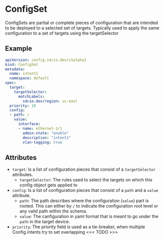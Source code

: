 # ConfigSet
ConfigSets are partial or complete pieces of configuration that are intended to be deployed to a selected set of targets. Typically used to apply the same configuration to a set of targets using the targetSelector

## Example
```yaml
apiVersion: config.sdcio.dev/v1alpha1
kind: ConfigSet
metadata:
  name: intent1
  namespace: default
spec:
  target:
    targetSelector:
      matchLabels:
        sdcio.dev/region: us-east
  priority: 10
  config:
  - path: /
    value:
      interface:
      - name: ethernet-1/1
        admin-state: "enable"
        description: "intent1"
        vlan-tagging: true
```

## Attributes

* `target`: Is a list of configuration pieces that consist of a `targetSelector` attributes.
    * `targetSelector`: The rules used to select the targets on which this config object gets applied to
* `config`: Is a list of configuration pieces that consist of a `path` and a `value` attribute.
    * `path`: The path describes where the configuration (`value`) part is rooted. This can either by `/` to indicate the configuration root level or any valid path within the schema.
    * `value`: The canfiguration in yaml format that is meant to go under the `path` in the target device.
* `priority`: The priority field is used as a tie-breaker, when multiple Config intents try to set overlapping  <<< TODO >>>